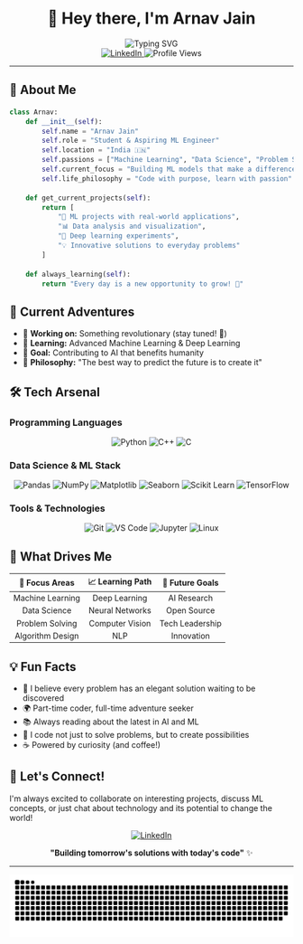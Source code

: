 # <div align="center">👋 Hey there, I'm **Arnav Jain**</div>

<div align="center">
  <img src="https://readme-typing-svg.herokuapp.com?font=Fira+Code&size=22&duration=3000&pause=1000&color=36BCF7&center=true&vCenter=true&width=600&lines=Student+%7C+Developer+%7C+ML+Enthusiast;Building+the+future%2C+one+line+at+a+time;Always+learning%2C+always+growing+%F0%9F%9A%80" alt="Typing SVG" />
</div>

<div align="center">
  <a href="https://www.linkedin.com/in/arnav-jain-6b20e04/">
    <img src="https://img.shields.io/badge/LinkedIn-0077B5?style=for-the-badge&logo=linkedin&logoColor=white" alt="LinkedIn"/>
  </a>
  <img src="https://komarev.com/ghpvc/?username=yourusername&color=blueviolet&style=for-the-badge" alt="Profile Views"/>
</div>

---

## 🚀 About Me

```python
class Arnav:
    def __init__(self):
        self.name = "Arnav Jain"
        self.role = "Student & Aspiring ML Engineer"
        self.location = "India 🇮🇳"
        self.passions = ["Machine Learning", "Data Science", "Problem Solving"]
        self.current_focus = "Building ML models that make a difference"
        self.life_philosophy = "Code with purpose, learn with passion"
    
    def get_current_projects(self):
        return [
            "🤖 ML projects with real-world applications",
            "📊 Data analysis and visualization",
            "🧠 Deep learning experiments",
            "💡 Innovative solutions to everyday problems"
        ]
    
    def always_learning(self):
        return "Every day is a new opportunity to grow! 🌱"
```

## 🎯 Current Adventures

- 🔭 **Working on:** Something revolutionary (stay tuned! 🤫)
- 🌱 **Learning:** Advanced Machine Learning & Deep Learning
- 🎯 **Goal:** Contributing to AI that benefits humanity
- 💭 **Philosophy:** "The best way to predict the future is to create it"

## 🛠️ Tech Arsenal

### **Programming Languages**
<div align="center">
  
![Python](https://img.shields.io/badge/Python-FFD43B?style=for-the-badge&logo=python&logoColor=blue)
![C++](https://img.shields.io/badge/C++-00599C?style=for-the-badge&logo=cplusplus&logoColor=white)
![C](https://img.shields.io/badge/C-A8B9CC?style=for-the-badge&logo=c&logoColor=black)

</div>

### **Data Science & ML Stack**
<div align="center">

![Pandas](https://img.shields.io/badge/Pandas-150458?style=for-the-badge&logo=pandas&logoColor=white)
![NumPy](https://img.shields.io/badge/NumPy-013243?style=for-the-badge&logo=numpy&logoColor=white)
![Matplotlib](https://img.shields.io/badge/Matplotlib-11557c?style=for-the-badge&logo=python&logoColor=white)
![Seaborn](https://img.shields.io/badge/Seaborn-3776AB?style=for-the-badge&logo=python&logoColor=white)
![Scikit Learn](https://img.shields.io/badge/Scikit_Learn-F7931E?style=for-the-badge&logo=scikit-learn&logoColor=white)
![TensorFlow](https://img.shields.io/badge/TensorFlow-FF6F00?style=for-the-badge&logo=tensorflow&logoColor=white)

</div>

### **Tools & Technologies**
<div align="center">

![Git](https://img.shields.io/badge/Git-F05032?style=for-the-badge&logo=git&logoColor=white)
![VS Code](https://img.shields.io/badge/VS_Code-007ACC?style=for-the-badge&logo=visual-studio-code&logoColor=white)
![Jupyter](https://img.shields.io/badge/Jupyter-F37626?style=for-the-badge&logo=jupyter&logoColor=white)
![Linux](https://img.shields.io/badge/Linux-FCC624?style=for-the-badge&logo=linux&logoColor=black)

</div>

## 🌟 What Drives Me

<div align="center">

| 🎯 **Focus Areas** | 📈 **Learning Path** | 🔮 **Future Goals** |
|:---:|:---:|:---:|
| Machine Learning | Deep Learning | AI Research |
| Data Science | Neural Networks | Open Source |
| Problem Solving | Computer Vision | Tech Leadership |
| Algorithm Design | NLP | Innovation |

</div>

## 💡 Fun Facts

- 🧠 I believe every problem has an elegant solution waiting to be discovered
- 🌍 Part-time coder, full-time adventure seeker
- 📚 Always reading about the latest in AI and ML
- 🎯 I code not just to solve problems, but to create possibilities
- ☕ Powered by curiosity (and coffee!)

## 🤝 Let's Connect!

I'm always excited to collaborate on interesting projects, discuss ML concepts, or just chat about technology and its potential to change the world!

<div align="center">
  
[![LinkedIn](https://img.shields.io/badge/Let's_Connect-0077B5?style=for-the-badge&logo=linkedin&logoColor=white)](https://www.linkedin.com/in/arnav-jain-6b20e04/)

**"Building tomorrow's solutions with today's code"** ✨

</div>

---

<div align="center">
  <img src="https://github.com/Platane/snk/raw/output/github-contribution-grid-snake.svg" alt="Snake animation" />
</div>
